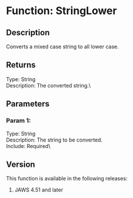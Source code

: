 # Function: StringLower

## Description

Converts a mixed case string to all lower case.

## Returns

Type: String\
Description: The converted string.\

## Parameters

### Param 1:

Type: String\
Description: The string to be converted.\
Include: Required\

## Version

This function is available in the following releases:

1.  JAWS 4.51 and later
